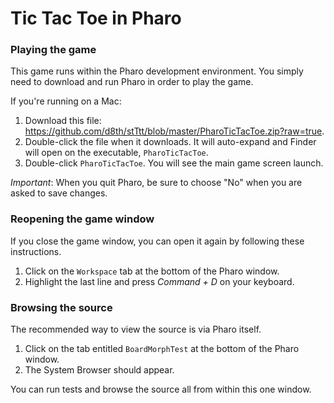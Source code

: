 Tic Tac Toe in Pharo
=====


### Playing the game

This game runs within the Pharo development environment. You simply need to download and run Pharo in order to play the game.

If you're running on a Mac:

1. Download this file: https://github.com/d8th/stTtt/blob/master/PharoTicTacToe.zip?raw=true.
1. Double-click the file when it downloads. It will auto-expand and Finder will open on the executable, `PharoTicTacToe`.
1. Double-click `PharoTicTacToe`. You will see the main game screen launch.

*Important*: When you quit Pharo, be sure to choose "No" when you are asked to save changes.


### Reopening the game window

If you close the game window, you can open it again by following these instructions.

1. Click on the `Workspace` tab at the bottom of the Pharo window.
2. Highlight the last line and press *Command + D* on your keyboard.

### Browsing the source

The recommended way to view the source is via Pharo itself.

1. Click on the tab entitled `BoardMorphTest` at the bottom of the Pharo window.
2. The System Browser should appear.

You can run tests and browse the source all from within this one window.




